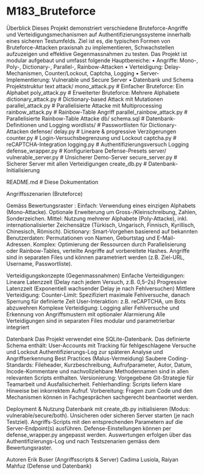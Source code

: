 # M183_Bruteforce
Überblick
Dieses Projekt demonstriert verschiedene Bruteforce-Angriffe und Verteidigungsmechanismen auf Authentifizierungssysteme innerhalb eines sicheren Testumfelds. Ziel ist es, die typischen Formen von Bruteforce-Attacken praxisnah zu implementieren, Schwachstellen aufzuzeigen und effektive Gegenmassnahmen zu testen.
Das Projekt ist modular aufgebaut und umfasst folgende Hauptbereiche:
•	Angriffe: Mono-, Poly-, Dictionary-, Parallel-, Rainbow-Attacken
•	Verteidigung: Delay-Mechanismen, Counter/Lockout, Captcha, Logging
•	Server-Implementierung: Vulnerable und Secure Server
•	Datenbank und Schema
Projektstruktur
text
attack/
  mono_attack.py           # Einfacher Bruteforce: Ein Alphabet
  poly_attack.py           # Erweiterter Bruteforce: Mehrere Alphabete
  dictionary_attack.py     # Dictionary-based Attack mit Mutationen
  parallel_attack.py       # Parallelisierte Attacke mit Multiprocessing
  rainbow_attack.py        # Rainbow-Table Angriff
  parallel_rainbow_attack.py  # Parallelisierte Rainbow-Table Attacke
db/
  schema.sql               # Datenbank-Definitionen und Logging
  wordlists/               # Passwortlisten für Dictionary-Attacken
defense/
  delay.py                 # Lineare & progressive Verzögerungen
  counter.py               # Login-Versuchsbegrenzung und Lockout
  captcha.py               # reCAPTCHA-Integration
  logging.py               # Authentifizierungsversuch Logging
  defense_wrapper.py       # Konfigurierbare Defense-Presets
server/
  vulnerable_server.py     # Unsicherer Demo-Server
  secure_server.py         # Sicherer Server mit allen Verteidigungen
  create_db.py             # Datenbank-Initialisierung

README.md                  # Diese Dokumentation

Angriffsszenarien (Bruteforce)

Gemäss Bewertungsraster :
Einfach: Verwendung eines einzigen Alphabets (Mono-Attacke). Optionale Erweiterung um Gross-/Kleinschreibung, Zahlen, Sonderzeichen.
Mittel: Nutzung mehrerer Alphabete (Poly-Attacke), inkl. internationalisierter Zeichensätze (Türkisch, Ungarisch, Finnisch, Kyrillisch, Chinesisch, Römisch).
Dictionary: Smart-Vorgehen basierend auf bekannten Benutzerdaten: Permutationen von Namen, Geburtstag und E-Mail-Adressen.
Komplex: Optimierung der Ressourcen durch Parallelisierung oder Rainbow-Tables, verteilte Angriffe auf vorbereitete Hashes.
Angriffe sind in separaten Files und können parametriert werden (z.B. Ziel-URL, Username, Passwortliste).

Verteidigungskonzepte (Gegenmassnahmen)
Einfache Verteidigungen:
Lineare Latenzzeit (Delay nach jedem Versuch, z.B. 0,5–2s)
Progressive Latenzzeit (Exponentiell wachsender Delay je nach Fehlversuchen)
Mittlere Verteidigung:
Counter-Limit: Spezifiziert maximale Fehlversuche, danach Sperrung für definierte Zeit
User-Interaktion: z.B. reCAPTCHA, um Bots abzuwehren
Komplexe Verteidigung:
Logging aller Fehlversuche und Erkennung von Angriffsmustern mit optionaler Alarmierung
Alle Verteidigungen sind in separaten Files modular und parametrierbar integriert

Datenbank
Das Projekt verwendet eine SQLite-Datenbank. Das definierte Schema enthält:
User-Accounts mit Tracking für fehlgeschlagene Versuche und Lockout
Authentifizierungs-Log zur späteren Analyse und Angriffserkennung
Best Practices (Malus-Vermeidung)
Saubere Coding-Standards: Fileheader, Kurzbeschreibung, Aufrufparameter, Autor, Datum, Incode-Kommentare und nachvollziehbare Methodennamen sind in allen relevanten Scripts enthalten.
Versionierung: Vorgegebene Git-Strategie für Teamarbeit und Ausfallsicherheit.
Fehlerhandling: Scripts liefern klare Hinweise bei inkorrektem Aufruf.
Vorbereitung: Fragen zum Code und den Mechanismen können in Fachgesprächen sachgerecht beantwortet werden.

Deployment & Nutzung
Datenbank mit create_db.py initialisieren (Modus: vulnerable/secure/both).
Unsicheren oder sicheren Server starten (je nach Testziel).
Angriffs-Scripts mit den entsprechenden Parametern auf die Server-Endpoint(s) ausführen.
Defense-Einstellungen können per defense_wrapper.py angepasst werden.
Auswertungen erfolgen über das Authentifizierungs-Log und nach Testszenarien gemäss dem Bewertungsraster.

Autoren
Erik Buser (Angriffsscripts & Server)
Cadima Lusiola, Raiyan Mahfuz (Defense und Datenbank)
